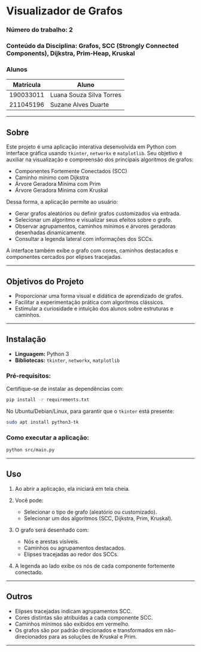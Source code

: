 # **Visualizador de Grafos**

### **Número do trabalho:** 2
### **Conteúdo da Disciplina:** Grafos, SCC (Strongly Connected Components), Dijkstra, Prim-Heap, Kruskal

### **Alunos**

| Matrícula   | Aluno                                 |
|-------------|---------------------------------------|
| 190033011   | Luana Souza Silva Torres              |
| 211045196   | Suzane Alves Duarte                   |

---

## **Sobre**

Este projeto é uma aplicação interativa desenvolvida em Python com interface gráfica usando `tkinter`, `networkx` e `matplotlib`. Seu objetivo é auxiliar na visualização e compreensão dos principais algoritmos de grafos:  
- Componentes Fortemente Conectados (SCC)  
- Caminho mínimo com Dijkstra  
- Árvore Geradora Mínima com Prim  
- Árvore Geradora Mínima com Kruskal

Dessa forma, a aplicação permite ao usuário:
- Gerar grafos aleatórios ou definir grafos customizados via entrada.
- Selecionar um algoritmo e visualizar seus efeitos sobre o grafo.
- Observar agrupamentos, caminhos mínimos e árvores geradoras desenhadas dinamicamente.
- Consultar a legenda lateral com informações dos SCCs.

A interface também exibe o grafo com cores, caminhos destacados e componentes cercados por elipses tracejadas.

---

## **Objetivos do Projeto**

- Proporcionar uma forma visual e didática de aprendizado de grafos.
- Facilitar a experimentação prática com algoritmos clássicos.
- Estimular a curiosidade e intuição dos alunos sobre estruturas e caminhos.

---

## **Instalação**

- **Linguagem:** Python 3
- **Bibliotecas:** `tkinter`, `networkx`, `matplotlib`

### **Pré-requisitos:**

Certifique-se de instalar as dependências com:

```bash
pip install -r requirements.txt
```

No Ubuntu/Debian/Linux, para garantir que o `tkinter` está presente:

```bash
sudo apt install python3-tk
```

### **Como executar a aplicação:**

```bash
python src/main.py
```

---

## **Uso**

1. Ao abrir a aplicação, ela iniciará em tela cheia.

2. Você pode:
   - Selecionar o tipo de grafo (aleatório ou customizado).
   - Selecionar um dos algoritmos (SCC, Dijkstra, Prim, Kruskal).

3. O grafo será desenhado com:
   - Nós e arestas visíveis.
   - Caminhos ou agrupamentos destacados.
   - Elipses tracejadas ao redor dos SCCs.

4. A legenda ao lado exibe os nós de cada componente fortemente conectado. 

---

## **Outros**

- Elipses tracejadas indicam agrupamentos SCC.
- Cores distintas são atribuídas a cada componente SCC.
- Caminhos mínimos são exibidos em vermelho.
- Os grafos são por padrão direcionados e transformados em não-direcionados para as soluções de Kruskal e Prim.

---